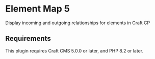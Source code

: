 # Element Map 5

Display incoming and outgoing relationships for elements in Craft CP

## Requirements

This plugin requires Craft CMS 5.0.0 or later, and PHP 8.2 or later.

